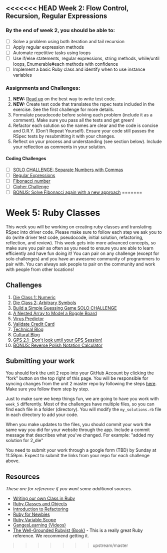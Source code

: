 <<<<<<< HEAD
Week 2: Flow Control, Recursion, Regular Expressions
-------------------------

### By the end of week 2, you should be able to:
- [ ] Solve a problem using both iteration and tail recursion
- [ ] Apply regular expression methods 
- [ ] Automate repetitive tasks using loops 
- [ ] Use if/else statements, regular expressions, string methods, while/until loops, Enumerable#each methods with confidence
- [ ] Implement a basic Ruby class and identify when to use instance variables

### Assignments and Challenges:

1. **NEW:** [Read up](https://gist.github.com/dbc-challenges/5aea3150ddec2aec1007) on the best way to write test code.
2. **NEW:** Create test code that translates the rspec tests included in the exercise.  See the first challenge for more details.
3. Formulate pseudocode before solving each problem (include it as a comment).  Make sure you pass all the tests and get green!
4. Refactor each solution so the names are clear and the code is concise and D.R.Y. (Don’t Repeat Yourself). Ensure your code still passes the RSpec tests by resubmitting it with your changes.  
5. Reflect on your process and understanding (see section below). Include your reflection as comments in your solution.  

#### Coding Challenges
- [ ] [SOLO CHALLENGE: Separate Numbers with Commas](http://socrates.devbootcamp.com/challenges/427) 
- [ ] [Regular Expressions ](http://socrates.devbootcamp.com/challenges/426)
- [ ] [Fibonacci number](http://socrates.devbootcamp.com/challenges/428)  
- [ ] [Cipher Challenge](http://socrates.devbootcamp.com/challenges/425)
- [ ] [BONUS: Solve Fibonacci again with a new approach](http://socrates.devbootcamp.com/challenges/430)
=======
# Week 5: Ruby Classes

This week you will be working on creating ruby classes and translating RSpec into driver code. Please make sure to follow each step we ask you to do (write driver test code, pseudocode, initial solution, refactoring, reflection, and review). This week gets into more advanced concepts, so make sure you pair as often as you need to ensure you are able to learn efficiently and have fun doing it! You can pair on any challenge (except for solo challenges) and you have an awesome community of programmers to pair with. You can always ask people to pair on the community and work with people from other locations! 


## Challenges
1. [Die Class 1: Numeric](1_die)
2. [Die Class 2: Arbitrary Symbols](2_die)
3. [Build a Simple Guessing Game SOLO CHALLENGE](3_guessing_game_solo_challenge)
4. [A Nested Array to Model a Boggle Board](4_boggle_board)
5. [Virus Predictor](5_virus_predictor)
6. [Validate Credit Card](6_validate_credit_card)
7. [Technical Blog](7_technical_blog.md)
8. [Cultural Blog](8_cultural_blog.md)
9. [GPS 2.1- Don't look until your GPS Session!](9_gps2.1)
10. [BONUS: Reverse Polish Notation Calculator](10_BONUS_rpn)


## Submitting your work
You should fork the unit 2 repo into your GitHub Account by clicking the "fork" button on the top right of this page. You will be responsible for syncing changes from the unit 2 master repo by following the steps [here](http://stackoverflow.com/questions/11394349/upstream-pulls-with-the-github-desktop-client). Make sure you follow them step by step. 

Just to make sure we keep things fun, we are going to have you work with `week_5` differently. Most of the challenges have multiple files, so you can find each file in a folder (directory). You will modify the `my_solutions.rb` file in each directory to add your code. 

When you make updates to the files, you should commit your work the same way you did for your website through the app. Include a commit message that describes what you've changed. For example: "added my solution for 2_die"

You need to submit your work through a google form (TBD) by Sunday at 11:59pm. Expect to submit the links from your repo for each challenge above. 


## Resources
*These are for reference if you want some additional sources.* 
- [Writing our own Class in Ruby](http://rubylearning.com/satishtalim/writing_our_own_class_in_ruby.html)
- [Ruby Classes and Objects](http://www.tutorialspoint.com/ruby/ruby_classes.htm)
- [Introduction to Refactoring](http://sourcemaking.com/refactoring/introduction-to-refactoring)   
- [Ruby for Newbies](http://net.tutsplus.com/sessions/ruby-for-newbies)  
- [Ruby Variable Scope](http://www.techotopia.com/index.php/Ruby_Variable_Scope) 
- [GangesLearning (Videos)](https://www.youtube.com/user/GangesLearning)
- [The Well-Grounded Rubyist (Book)](http://www.manning.com/black2/) - This is a really great Ruby reference. We recommend getting it.  
>>>>>>> upstream/master

